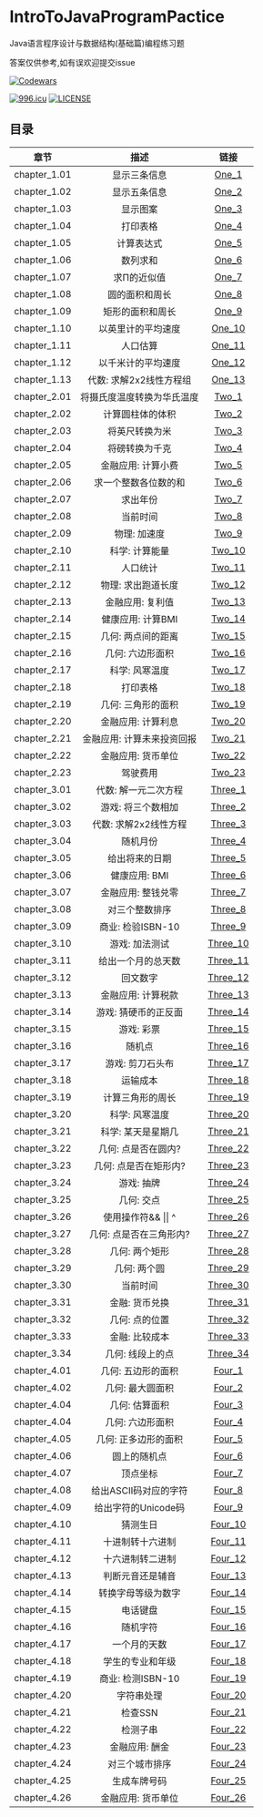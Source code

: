 # IntroToJavaProgramPactice
 Java语言程序设计与数据结构(基础篇)编程练习题 
 
 答案仅供参考,如有误欢迎提交issue

 [![Codewars](https://www.codewars.com/users/FupengWang/badges/small)](https://www.codewars.com/r/XUcLBg) 
 
 [![996.icu](https://img.shields.io/badge/link-996.icu-red.svg)](https://996.icu)
[![LICENSE](https://img.shields.io/badge/license-Anti%20996-blue.svg)](https://github.com/996icu/996.ICU/blob/master/LICENSE)

## 目录
| 章节 | 描述 | 链接 |
| :-----:| :----: | :----: |
| chapter_1.01 | 显示三条信息 | [One_1](/chapter_1/One_1.java) |
| chapter_1.02 | 显示五条信息 | [One_2](/chapter_1/One_2.java) |
| chapter_1.03 | 显示图案 | [One_3](/chapter_1/One_3.java) |
| chapter_1.04 | 打印表格 | [One_4](/chapter_1/One_4.java) |
| chapter_1.05 | 计算表达式 | [One_5](/chapter_1/One_5.java) |
| chapter_1.06 | 数列求和 | [One_6](/chapter_1/One_6.java) |
| chapter_1.07 | 求Π的近似值 | [One_7](/chapter_1/One_7.java) |
| chapter_1.08 | 圆的面积和周长 | [One_8](/chapter_1/One_8.java) |
| chapter_1.09 | 矩形的面积和周长 | [One_9](/chapter_1/One_9.java) |
| chapter_1.10 | 以英里计的平均速度 | [One_10](/chapter_1/One_10.java) |
| chapter_1.11 | 人口估算 | [One_11](/chapter_1/One_11.java) |
| chapter_1.12 | 以千米计的平均速度 | [One_12](/chapter_1/One_12.java) |
| chapter_1.13 | 代数: 求解2x2线性方程组 | [One_13](/chapter_1/One_13.java) |
| chapter_2.01 | 将摄氏度温度转换为华氏温度 | [Two_1](/chapter_2/Two_1.java) |
| chapter_2.02 | 计算圆柱体的体积 | [Two_2](/chapter_2/Two_2.java) |
| chapter_2.03 | 将英尺转换为米 | [Two_3](/chapter_2/Two_3.java) |
| chapter_2.04 | 将磅转换为千克 | [Two_4](/chapter_2/Two_4.java) |
| chapter_2.05 | 金融应用: 计算小费 | [Two_5](/chapter_2/Two_5.java) |
| chapter_2.06 | 求一个整数各位数的和 | [Two_6](/chapter_2/Two_6.java) |
| chapter_2.07 | 求出年份 | [Two_7](/chapter_2/Two_7.java) |
| chapter_2.08 | 当前时间 | [Two_8](/chapter_2/Two_8.java) |
| chapter_2.09 | 物理: 加速度 | [Two_9](/chapter_2/Two_9.java) |
| chapter_2.10 | 科学: 计算能量 | [Two_10](/chapter_2/Two_10.java) |
| chapter_2.11 | 人口统计 | [Two_11](/chapter_2/Two_11.java) |
| chapter_2.12 | 物理: 求出跑道长度 | [Two_12](/chapter_2/Two_12.java) |
| chapter_2.13 | 金融应用: 复利值 | [Two_13](/chapter_2/Two_13.java) |
| chapter_2.14 | 健康应用: 计算BMI | [Two_14](/chapter_2/Two_14.java) |
| chapter_2.15 | 几何: 两点间的距离 | [Two_15](/chapter_2/Two_15.java) |
| chapter_2.16 | 几何: 六边形面积 | [Two_16](/chapter_2/Two_16.java) |
| chapter_2.17 | 科学: 风寒温度 | [Two_17](/chapter_2/Two_17.java) |
| chapter_2.18 | 打印表格 | [Two_18](/chapter_2/Two_18.java) |
| chapter_2.19 | 几何: 三角形的面积 | [Two_19](/chapter_2/Two_19.java) |
| chapter_2.20 | 金融应用: 计算利息 | [Two_20](/chapter_2/Two_20.java) |
| chapter_2.21 | 金融应用: 计算未来投资回报 | [Two_21](/chapter_2/Two_21.java) |
| chapter_2.22 | 金融应用: 货币单位 | [Two_22](/chapter_2/Two_22.java) |
| chapter_2.23 | 驾驶费用 | [Two_23](/chapter_2/Two_23.java) |
| chapter_3.01 | 代数: 解一元二次方程 | [Three_1](/chapter_3/Three_1.java) |
| chapter_3.02 | 游戏: 将三个数相加 | [Three_2](/chapter_3/Three_2.java) |
| chapter_3.03 | 代数: 求解2x2线性方程 | [Three_3](/chapter_3/Three_3.java) |
| chapter_3.04 | 随机月份 | [Three_4](/chapter_3/Three_4.java) |
| chapter_3.05 | 给出将来的日期 | [Three_5](/chapter_3/Three_5.java) |
| chapter_3.06 | 健康应用: BMI | [Three_6](/chapter_3/Three_6.java) |
| chapter_3.07 | 金融应用: 整钱兑零 | [Three_7](/chapter_3/Three_7.java) |
| chapter_3.08 | 对三个整数排序 | [Three_8](/chapter_3/Three_8.java) |
| chapter_3.09 | 商业: 检验ISBN-10 | [Three_9](/chapter_3/Three_9.java) |
| chapter_3.10 | 游戏: 加法测试 | [Three_10](/chapter_3/Three_10.java) |
| chapter_3.11 | 给出一个月的总天数 | [Three_11](/chapter_3/Three_11.java) |
| chapter_3.12 | 回文数字 | [Three_12](/chapter_3/Three_12.java) |
| chapter_3.13 | 金融应用: 计算税款 | [Three_13](/chapter_3/Three_13.java) |
| chapter_3.14 | 游戏: 猜硬币的正反面 | [Three_14](/chapter_3/Three_14.java) |
| chapter_3.15 | 游戏: 彩票 | [Three_15](/chapter_3/Three_15.java) |
| chapter_3.16 | 随机点 | [Three_16](/chapter_3/Three_16.java) |
| chapter_3.17 | 游戏: 剪刀石头布 | [Three_17](/chapter_3/Three_17.java) |
| chapter_3.18 | 运输成本 | [Three_18](/chapter_3/Three_18.java) |
| chapter_3.19 | 计算三角形的周长 | [Three_19](/chapter_3/Three_19.java) |
| chapter_3.20 | 科学: 风寒温度 | [Three_20](/chapter_3/Three_20.java) |
| chapter_3.21 | 科学: 某天是星期几 | [Three_21](/chapter_3/Three_21.java) |
| chapter_3.22 | 几何: 点是否在圆内? | [Three_22](/chapter_3/Three_22.java) |
| chapter_3.23 | 几何: 点是否在矩形内? | [Three_23](/chapter_3/Three_23.java) |
| chapter_3.24 | 游戏: 抽牌 | [Three_24](/chapter_3/Three_24.java) |
| chapter_3.25 | 几何: 交点 | [Three_25](/chapter_3/Three_25.java) |
| chapter_3.26 | 使用操作符&& &#124;&#124; ^ | [Three_26](/chapter_3/Three_26.java) |
| chapter_3.27 | 几何: 点是否在三角形内? | [Three_27](/chapter_3/Three_27.java) |
| chapter_3.28 | 几何: 两个矩形 | [Three_28](/chapter_3/Three_28.java) |
| chapter_3.29 | 几何: 两个圆 | [Three_29](/chapter_3/Three_29.java) |
| chapter_3.30 | 当前时间 | [Three_30](/chapter_3/Three_30.java) |
| chapter_3.31 | 金融: 货币兑换 | [Three_31](/chapter_3/Three_31.java) |
| chapter_3.32 | 几何: 点的位置 | [Three_32](/chapter_3/Three_32.java) |
| chapter_3.33 | 金融: 比较成本 | [Three_33](/chapter_3/Three_33.java) |
| chapter_3.34 | 几何: 线段上的点 | [Three_34](/chapter_3/Three_34.java) |
| chapter_4.01 | 几何: 五边形的面积 | [Four_1](/chapter_4/Four_1.java) |
| chapter_4.02 | 几何: 最大圆面积 | [Four_2](/chapter_4/Four_2.java) |
| chapter_4.04 | 几何: 估算面积 | [Four_3](/chapter_4/Four_3.java) |
| chapter_4.04 | 几何: 六边形面积 | [Four_4](/chapter_4/Four_4.java) |
| chapter_4.05 | 几何: 正多边形的面积 | [Four_5](/chapter_4/Four_5.java) |
| chapter_4.06 | 圆上的随机点 | [Four_6](/chapter_4/Four_6.java) |
| chapter_4.07 | 顶点坐标 | [Four_7](/chapter_4/Four_7.java) |
| chapter_4.08 | 给出ASCII码对应的字符 | [Four_8](/chapter_4/Four_8.java) |
| chapter_4.09 | 给出字符的Unicode码 | [Four_9](/chapter_4/Four_9.java) |
| chapter_4.10 | 猜测生日 | [Four_10](/chapter_4/Four_10.java) |
| chapter_4.11 | 十进制转十六进制 | [Four_11](/chapter_4/Four_11.java) |
| chapter_4.12 | 十六进制转二进制 | [Four_12](/chapter_4/Four_12.java) |
| chapter_4.13 | 判断元音还是辅音 | [Four_13](/chapter_4/Four_13.java) |
| chapter_4.14 | 转换字母等级为数字 | [Four_14](/chapter_4/Four_14.java) |
| chapter_4.15 | 电话键盘 | [Four_15](/chapter_4/Four_15.java) |
| chapter_4.16 | 随机字符 | [Four_16](/chapter_4/Four_16.java) |
| chapter_4.17 | 一个月的天数 | [Four_17](/chapter_4/Four_17.java) |
| chapter_4.18 | 学生的专业和年级 | [Four_18](/chapter_4/Four_18.java) |
| chapter_4.19 | 商业: 检测ISBN-10 | [Four_19](/chapter_4/Four_19.java) |
| chapter_4.20 | 字符串处理 | [Four_20](/chapter_4/Four_20.java) |
| chapter_4.21 | 检查SSN | [Four_21](/chapter_4/Four_21.java) |
| chapter_4.22 | 检测子串 | [Four_22](/chapter_4/Four_22.java) |
| chapter_4.23 | 金融应用: 酬金 | [Four_23](/chapter_4/Four_23.java) |
| chapter_4.24 | 对三个城市排序 | [Four_24](/chapter_4/Four_24.java) |
| chapter_4.25 | 生成车牌号码 | [Four_25](/chapter_4/Four_25.java) |
| chapter_4.26 | 金融应用: 货币单位 | [Four_26](/chapter_4/Four_26.java) |
